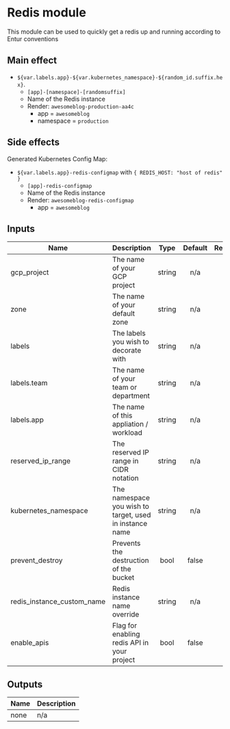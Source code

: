 # Redis module

This module can be used to quickly get a redis up and running according to Entur conventions

## Main effect

- `${var.labels.app}-${var.kubernetes_namespace}-${random_id.suffix.hex}`.
  - `[app]-[namespace]-[randomsuffix]`
  - Name of the Redis instance
  - Render: `awesomeblog-production-aa4c`
    - app = `awesomeblog`
    - namespace = `production`

## Side effects

Generated Kubernetes Config Map:

- `${var.labels.app}-redis-configmap` with `{ REDIS_HOST: "host of redis" }`
  - `[app]-redis-configmap`
  - Name of the Redis instance
  - Render: `awesomeblog-redis-configmap`
    - app = `awesomeblog`

## Inputs

| Name                       | Description                                             |  Type  | Default | Required |
| -------------------------- | ------------------------------------------------------- | :----: | :-----: | :------: |
| gcp_project                | The name of your GCP project                            | string |   n/a   |   yes    |
| zone                       | The name of your default zone                           | string |   n/a   |   yes    |
| labels                     | The labels you wish to decorate with                    | string |   n/a   |   yes    |
| labels.team                | The name of your team or department                     | string |   n/a   |   yes    |
| labels.app                 | The name of this appliation / workload                  | string |   n/a   |   yes    |
| reserved_ip_range          | The reserved IP range in CIDR notation                  | string |   n/a   |   yes    |
| kubernetes_namespace       | The namespace you wish to target, used in instance name | string |   n/a   |   yes    |
| prevent_destroy            | Prevents the destruction of the bucket                  |  bool  |  false  |    no    |
| redis_instance_custom_name | Redis instance name override                            | string |   n/a   |    no    |
| enable_apis                | Flag for enabling redis API in your project             |  bool  |  false  |    no    |

## Outputs

| Name | Description |
| ---- | ----------- |
| none | n/a         |
